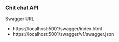 ### Chit chat API

Swagger URL
- https://localhost:5001/swagger/index.html
- https://localhost:5001/swagger/v1/swagger.json